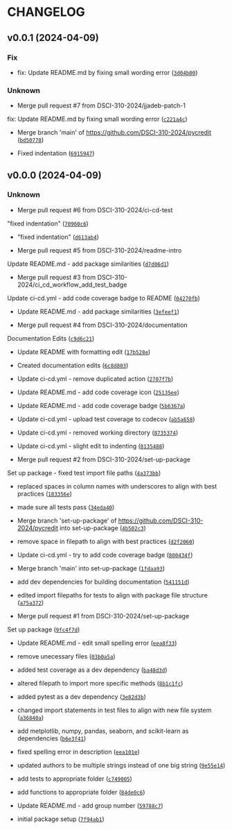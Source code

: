 # CHANGELOG


## v0.0.1 (2024-04-09)

### Fix

* fix: Update README.md by fixing small wording error ([`3d04b00`](https://github.com/DSCI-310-2024/pycredit/commit/3d04b003afe7a555eb4029b775b005f8d3b04a30))

### Unknown

* Merge pull request #7 from DSCI-310-2024/jjadeb-patch-1

fix: Update README.md by fixing small wording error ([`c221a4c`](https://github.com/DSCI-310-2024/pycredit/commit/c221a4c4a7ec915f79e6a3a8a8b5496a1a01bad9))

* Merge branch &#39;main&#39; of https://github.com/DSCI-310-2024/pycredit ([`bd50778`](https://github.com/DSCI-310-2024/pycredit/commit/bd50778bc14baf16d82439cd8de27f22d230f357))

* Fixed indentation ([`6915947`](https://github.com/DSCI-310-2024/pycredit/commit/691594791eb7131d09e10def2e21e5db8d48e3b1))


## v0.0.0 (2024-04-09)

### Unknown

* Merge pull request #6 from DSCI-310-2024/ci-cd-test

&#34;fixed indentation&#34; ([`70960c6`](https://github.com/DSCI-310-2024/pycredit/commit/70960c6cd887c3fe50c38ea929496389503054f2))

* &#34;fixed indentation&#34; ([`d613ab4`](https://github.com/DSCI-310-2024/pycredit/commit/d613ab4dde31fb2e8cd8d6a9964cbb7efa20dc69))

* Merge pull request #5 from DSCI-310-2024/readme-intro

Update README.md - add package similarities ([`d7d06d1`](https://github.com/DSCI-310-2024/pycredit/commit/d7d06d1ab05f7edff19e072589a1e27f748dacf9))

* Merge pull request #3 from DSCI-310-2024/ci_cd_workflow_add_test_badge

Update ci-cd.yml - add code coverage badge to README ([`04270fb`](https://github.com/DSCI-310-2024/pycredit/commit/04270fb0692c6269a13ecf10eda1e77cfeb4310f))

* Update README.md - add package similarities ([`3efeef1`](https://github.com/DSCI-310-2024/pycredit/commit/3efeef121616f34a41000e5ec2e96cc0c1fd83d6))

* Merge pull request #4 from DSCI-310-2024/documentation

Documentation Edits ([`c9d6c21`](https://github.com/DSCI-310-2024/pycredit/commit/c9d6c2147a7d7f5419196c28b63dd0278dad1817))

* Update README with formatting edit ([`17b528e`](https://github.com/DSCI-310-2024/pycredit/commit/17b528ee37a6c1bd6899908ff15b939946fbe1b0))

* Created documentation edits ([`6c8d803`](https://github.com/DSCI-310-2024/pycredit/commit/6c8d803bb63ca87b5f795a1541a04b37a09a918b))

* Update ci-cd.yml - remove duplicated action ([`2707f7b`](https://github.com/DSCI-310-2024/pycredit/commit/2707f7b42cb9964263a06f52f12b743707cd22a9))

* Update README.md - add code coverage icon ([`25135ee`](https://github.com/DSCI-310-2024/pycredit/commit/25135ee8b7bf4a068f4c4b52343fa0cd6d1916bc))

* Update README.md - add code coverage badge ([`5b6367a`](https://github.com/DSCI-310-2024/pycredit/commit/5b6367a3807a2142f5ca34026f82abecc5182afd))

* Update ci-cd.yml - upload test coverage to codecov ([`ab5a658`](https://github.com/DSCI-310-2024/pycredit/commit/ab5a6585f554b14949ea725167dad48b3303dfd4))

* Update ci-cd.yml - removed working directory ([`8735374`](https://github.com/DSCI-310-2024/pycredit/commit/8735374022da0eb993257d08e9a5d65e00af5bd1))

* Update ci-cd.yml - slight edit to indenting ([`8135488`](https://github.com/DSCI-310-2024/pycredit/commit/81354885dc88e6919365c0815b1c4d1d1d2accb6))

* Merge pull request #2 from DSCI-310-2024/set-up-package

Set up package - fixed test import file paths ([`4a373bb`](https://github.com/DSCI-310-2024/pycredit/commit/4a373bb82ae565d67df63e34073de1379b2fde7f))

* replaced spaces in column names with underscores to align with best practices ([`183356e`](https://github.com/DSCI-310-2024/pycredit/commit/183356ea584bf3378056459b406d963f02f09e35))

* made sure all tests pass ([`34eda40`](https://github.com/DSCI-310-2024/pycredit/commit/34eda4061f84978e2867042bebc95b58f41e8f86))

* Merge branch &#39;set-up-package&#39; of https://github.com/DSCI-310-2024/pycredit into set-up-package ([`4b502c3`](https://github.com/DSCI-310-2024/pycredit/commit/4b502c3f640cc18f9258d6f6295b6c7797099d2f))

* remove space in filepath to align with best practices ([`d2f2060`](https://github.com/DSCI-310-2024/pycredit/commit/d2f206069b68a1df7522a8e49e8daa199d911409))

* Update ci-cd.yml - try to add code coverage badge ([`800434f`](https://github.com/DSCI-310-2024/pycredit/commit/800434f90d2bf23732b529c7d92347cc21b4f6c7))

* Merge branch &#39;main&#39; into set-up-package ([`1fdaa93`](https://github.com/DSCI-310-2024/pycredit/commit/1fdaa93aa02bc9ff354cb97f58abae23849d0a90))

* add dev dependencies for building documentation ([`541151d`](https://github.com/DSCI-310-2024/pycredit/commit/541151d8f53e84db8abe6570824e1e4d9cf10896))

* edited import filepaths for tests to align with package file structure ([`a75a372`](https://github.com/DSCI-310-2024/pycredit/commit/a75a3720e69ac7b4eec7d144bc19b32f915c15c6))

* Merge pull request #1 from DSCI-310-2024/set-up-package

Set up package ([`9fc4f7d`](https://github.com/DSCI-310-2024/pycredit/commit/9fc4f7dfdbf26eff5acb90ae5b40b667c73563b6))

* Update README.md - edit small spelling error ([`eea8f33`](https://github.com/DSCI-310-2024/pycredit/commit/eea8f3392f99f9242ff3b2438cd4083ee65d7aef))

* remove unecessary files ([`03b0a5a`](https://github.com/DSCI-310-2024/pycredit/commit/03b0a5a6afca22cad2b647136df53c35e4f67bbb))

* added test coverage as a dev dependency ([`ba48d3d`](https://github.com/DSCI-310-2024/pycredit/commit/ba48d3dcb65434a3e0aa5e1b5d21f57c192eea8d))

* altered filepath to import more specific methods ([`8b1c1fc`](https://github.com/DSCI-310-2024/pycredit/commit/8b1c1fc04d372042a5e1e64d351b0f404f87eb29))

* added pytest as a dev dependency ([`3e82d3b`](https://github.com/DSCI-310-2024/pycredit/commit/3e82d3b34d9b5fda3fab77e836a387a6b174ce61))

* changed import statements in test files to align with new file system ([`a36840a`](https://github.com/DSCI-310-2024/pycredit/commit/a36840a62ae804985a8d487f3e9d6e079de275d4))

* add metplotlib, numpy, pandas, seaborn, and scikit-learn as dependencies ([`b6e3f41`](https://github.com/DSCI-310-2024/pycredit/commit/b6e3f4173b6e7ce8bbf17e78b74d3491723b0bf5))

* fixed spelling error in description ([`eea101e`](https://github.com/DSCI-310-2024/pycredit/commit/eea101ea3d0cc1e2078d1ecc14e1bfb654cd78cc))

* updated authors to be multiple strings instead of one big string ([`9e55e14`](https://github.com/DSCI-310-2024/pycredit/commit/9e55e14a13813928a7cbc3a9a87c4ace0ce8911a))

* add tests to appropriate folder ([`c749005`](https://github.com/DSCI-310-2024/pycredit/commit/c7490059f8f8c4ebfdacad4e1007e505004478b8))

* add functions to appropriate folder ([`84de0c6`](https://github.com/DSCI-310-2024/pycredit/commit/84de0c608d07ffaefa382f19b75287e8b720c05d))

* Update README.md - add group number ([`59788c7`](https://github.com/DSCI-310-2024/pycredit/commit/59788c77e36b297a2cef6786933c0b567c06f076))

* initial package setup ([`7f94ab1`](https://github.com/DSCI-310-2024/pycredit/commit/7f94ab122104cb5705547dcf33d0398866299dcd))

